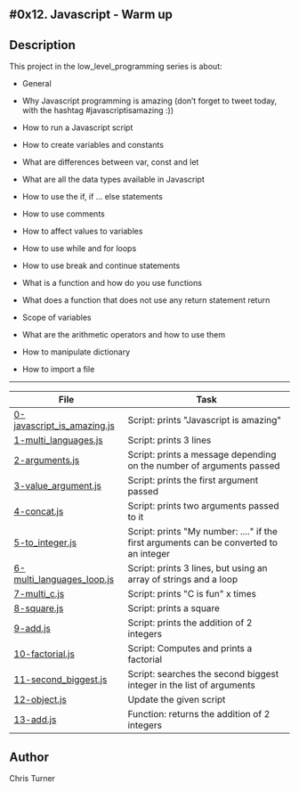 #0x12. Javascript - Warm up
---
## Description

This project in the low_level_programming series is about:

* General

* Why Javascript programming is amazing (don’t forget to tweet today, with the hashtag #javascriptisamazing :))

* How to run a Javascript script

* How to create variables and constants

* What are differences between var, const and let

* What are all the data types available in Javascript

* How to use the if, if ... else statements

* How to use comments

* How to affect values to variables

* How to use while and for loops

* How to use break and continue statements

* What is a function and how do you use functions

* What does a function that does not use any return statement return

* Scope of variables

* What are the arithmetic operators and how to use them

* How to manipulate dictionary

* How to import a file

---
File|Task
---|---
[0-javascript_is_amazing.js](./0-javascript_is_amazing.js) | Script: prints "Javascript is amazing"
[1-multi_languages.js](./1-multi_languages.js) | Script: prints 3 lines
[2-arguments.js](./2-arguments.js) | Script: prints a message depending on the number of arguments passed
[3-value_argument.js](./3-value_argument.js) | Script: prints the first argument passed
[4-concat.js](./4-concat.js) | Script: prints two arguments passed to it
[5-to_integer.js](./5-to_integer.js) | Script: prints "My number: ...." if the first arguments can be converted to an integer
[6-multi_languages_loop.js](./6-multi_languages_loop.js) | Script: prints 3 lines, but using an array of strings and a loop
[7-multi_c.js](./7-multi_c.js) | Script: prints "C is fun" x times
[8-square.js](./8-square.js) | Script: prints a square
[9-add.js](./9-add.js) | Script: prints the addition of 2 integers
[10-factorial.js](./10-factorial.js) | Script: Computes and prints a factorial
[11-second_biggest.js](./11-second_biggest.js) | Script: searches the second biggest integer in the list of arguments
[12-object.js](./12-object.js) | Update the given script
[13-add.js](./13-add.js) | Function: returns the addition of 2 integers

## Author
 Chris Turner

